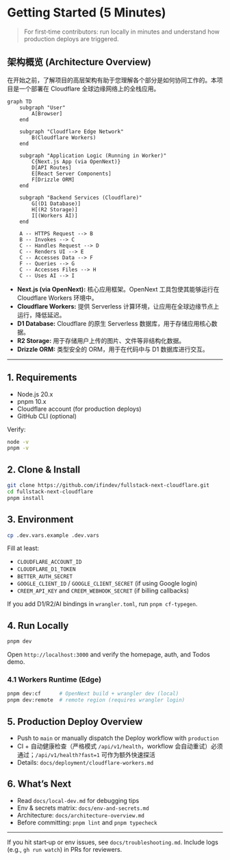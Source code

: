 # Getting Started (5 Minutes)

> For first‑time contributors: run locally in minutes and understand how production deploys are triggered.

## 架构概览 (Architecture Overview)

在开始之前，了解项目的高层架构有助于您理解各个部分是如何协同工作的。本项目是一个部署在 Cloudflare 全球边缘网络上的全栈应用。

```mermaid
graph TD
    subgraph "User"
        A[Browser]
    end

    subgraph "Cloudflare Edge Network"
        B(Cloudflare Workers)
    end

    subgraph "Application Logic (Running in Worker)"
        C{Next.js App (via OpenNext)}
        D[API Routes]
        E[React Server Components]
        F[Drizzle ORM]
    end

    subgraph "Backend Services (Cloudflare)"
        G[(D1 Database)]
        H[(R2 Storage)]
        I[(Workers AI)]
    end

    A -- HTTPS Request --> B
    B -- Invokes --> C
    C -- Handles Request --> D
    C -- Renders UI --> E
    C -- Accesses Data --> F
    F -- Queries --> G
    C -- Accesses Files --> H
    C -- Uses AI --> I
```

-   **Next.js (via OpenNext):** 核心应用框架。OpenNext 工具包使其能够运行在 Cloudflare Workers 环境中。
-   **Cloudflare Workers:** 提供 Serverless 计算环境，让应用在全球边缘节点上运行，降低延迟。
-   **D1 Database:** Cloudflare 的原生 Serverless 数据库，用于存储应用核心数据。
-   **R2 Storage:** 用于存储用户上传的图片、文件等非结构化数据。
-   **Drizzle ORM:** 类型安全的 ORM，用于在代码中与 D1 数据库进行交互。

---

## 1. Requirements
- Node.js 20.x
- pnpm 10.x
- Cloudflare account (for production deploys)
- GitHub CLI (optional)

Verify:
```bash
node -v
pnpm -v
```

## 2. Clone & Install
```bash
git clone https://github.com/ifindev/fullstack-next-cloudflare.git
cd fullstack-next-cloudflare
pnpm install
```

## 3. Environment
```bash
cp .dev.vars.example .dev.vars
```

Fill at least:
- `CLOUDFLARE_ACCOUNT_ID`
- `CLOUDFLARE_D1_TOKEN`
- `BETTER_AUTH_SECRET`
- `GOOGLE_CLIENT_ID` / `GOOGLE_CLIENT_SECRET` (if using Google login)
- `CREEM_API_KEY` and `CREEM_WEBHOOK_SECRET` (if billing callbacks)

If you add D1/R2/AI bindings in `wrangler.toml`, run `pnpm cf-typegen`.

## 4. Run Locally
```bash
pnpm dev
```
Open `http://localhost:3000` and verify the homepage, auth, and Todos demo.

### 4.1 Workers Runtime (Edge)
```bash
pnpm dev:cf      # OpenNext build + wrangler dev (local)
pnpm dev:remote  # remote region (requires wrangler login)
```

## 5. Production Deploy Overview
- Push to `main` or manually dispatch the Deploy workflow with `production`
- CI + 自动健康检查（严格模式 `/api/v1/health`，workflow 会自动重试）必须通过；`/api/v1/health?fast=1` 可作为额外快速探活
- Details: `docs/deployment/cloudflare-workers.md`

## 6. What’s Next
- Read `docs/local-dev.md` for debugging tips
- Env & secrets matrix: `docs/env-and-secrets.md`
- Architecture: `docs/architecture-overview.md`
- Before committing: `pnpm lint` and `pnpm typecheck`

---

If you hit start‑up or env issues, see `docs/troubleshooting.md`. Include logs (e.g., `gh run watch`) in PRs for reviewers.

